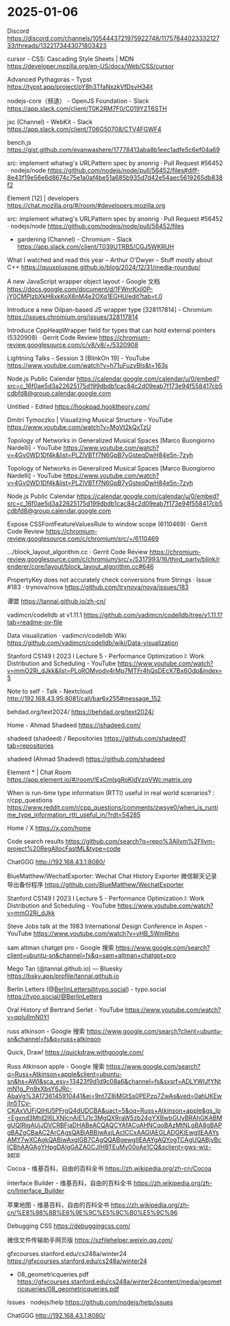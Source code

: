 
# 2025-01-06

Discord
https://discord.com/channels/1054443721975922748/1175784402333212733/threads/1322173443071803423

cursor - CSS: Cascading Style Sheets | MDN
https://developer.mozilla.org/en-US/docs/Web/CSS/cursor

Advanced Pythagoras – Typst
https://typst.app/project/pY8h3TfaNxzkVfDsvH34it

nodejs-core（频道） - OpenJS Foundation - Slack
https://app.slack.com/client/T0K2RM7F0/C019Y2T6STH

jsc (Channel) - WebKit - Slack
https://app.slack.com/client/T06G50708/CTV4FGWF4

bench.js
https://gist.github.com/evanwashere/17778413aba8b1eec1adfe5c6ef04a69

src: implement whatwg's URLPattern spec by anonrig · Pull Request #56452 · nodejs/node
https://github.com/nodejs/node/pull/56452/files#diff-8e43f19e56e6d8674c75e1a0af4be51a685b935d7d42e54aec5619265db838f2

Element [12] | developers
https://chat.mozilla.org/#/room/#developers:mozilla.org

src: implement whatwg's URLPattern spec by anonrig · Pull Request #56452 · nodejs/node
https://github.com/nodejs/node/pull/56452/files

* gardening (Channel) - Chromium - Slack
https://app.slack.com/client/T039UTRBS/CGJ5WKRUH

What I watched and read this year – Arthur O'Dwyer – Stuff mostly about C++
https://quuxplusone.github.io/blog/2024/12/31/media-roundup/

A new JavaScript wrapper object layout - Google 文档
https://docs.google.com/document/d/1FWnrKxjl0P-jY0CMPlzbXkH8xkKoX6nM4e2OXq1EGHU/edit?tab=t.0

Introduce a new Oilpan-based JS wrapper type [328117814] - Chromium
https://issues.chromium.org/issues/328117814

Introduce CppHeapWrapper field for types that can hold external pointers (5320908) · Gerrit Code Review
https://chromium-review.googlesource.com/c/v8/v8/+/5320908

Lightning Talks - Session 3 [BlinkOn 19] - YouTube
https://www.youtube.com/watch?v=h71uFuzvBIs&t=163s

Node.js Public Calendar
https://calendar.google.com/calendar/u/0/embed?src=c_16f0ae5d3a22625175d199dbdb1cac84c2d09eab7f173e94f558417cb5cdbfd8@group.calendar.google.com

Untitled - Edited
https://hookpad.hooktheory.com/

Dmitri Tymoczko | Visualizing Musical Structure - YouTube
https://www.youtube.com/watch?v=MgVt2kQxTzU

Topology of Networks in Generalized Musical Spaces [Marco Buongiorno Nardelli] - YouTube
https://www.youtube.com/watch?v=4Gv0WD1Df4k&list=PLZlVBTf7N6GpB7yGsteqDwH84e5n-7zyh

Topology of Networks in Generalized Musical Spaces [Marco Buongiorno Nardelli] - YouTube
https://www.youtube.com/watch?v=4Gv0WD1Df4k&list=PLZlVBTf7N6GpB7yGsteqDwH84e5n-7zyh

Node.js Public Calendar
https://calendar.google.com/calendar/u/0/embed?src=c_16f0ae5d3a22625175d199dbdb1cac84c2d09eab7f173e94f558417cb5cdbfd8@group.calendar.google.com

Expose CSSFontFeatureValuesRule to window scope (6110469) · Gerrit Code Review
https://chromium-review.googlesource.com/c/chromium/src/+/6110469

…/block_layout_algorithm.cc · Gerrit Code Review
https://chromium-review.googlesource.com/c/chromium/src/+/5317993/16/third_party/blink/renderer/core/layout/block_layout_algorithm.cc#646

PropertyKey does not accurately check conversions from Strings · Issue #183 · trynova/nova
https://github.com/trynova/nova/issues/183

谭盟
https://tannal.github.io/zh-cn/

vadimcn/codelldb at v1.11.1
https://github.com/vadimcn/codelldb/tree/v1.11.1?tab=readme-ov-file

Data visualization · vadimcn/codelldb Wiki
https://github.com/vadimcn/codelldb/wiki/Data-visualization

Stanford CS149 I 2023 I Lecture 5 - Performance Optimization I: Work Distribution and Scheduling - YouTube
https://www.youtube.com/watch?v=mmO2Ri_dJkk&list=PLoROMvodv4rMp7MTFr4hQsDEcX7Bx6Odp&index=5

Note to self - Talk - Nextcloud
http://192.168.43.95:8081/call/bar6x255#message_152

behdad.org/text2024/
https://behdad.org/text2024/

Home - Ahmad Shadeed
https://ishadeed.com/

shadeed (shadeed) / Repositories
https://github.com/shadeed?tab=repositories

shadeed (Ahmad Shadeed)
https://github.com/shadeed

Element * | Chat Room
https://app.element.io/#/room/!ExCmlsgRoKldVzqVWc:matrix.org

When is run-time type information (RTTI) useful in real world scenarios? : r/cpp_questions
https://www.reddit.com/r/cpp_questions/comments/zwsye0/when_is_runtime_type_information_rtti_useful_in/?rdt=54285

Home / X
https://x.com/home

Code search results
https://github.com/search?q=repo%3Allvm%2Fllvm-project%20RegAllocFastML&type=code

ChatGGG
http://192.168.43.1:8080/

BlueMatthew/WechatExporter: Wechat Chat History Exporter 微信聊天记录导出备份程序
https://github.com/BlueMatthew/WechatExporter

Stanford CS149 I 2023 I Lecture 5 - Performance Optimization I: Work Distribution and Scheduling - YouTube
https://www.youtube.com/watch?v=mmO2Ri_dJkk

Steve Jobs talk at the 1983 International Design Conference in Aspen - YouTube
https://www.youtube.com/watch?v=yHB_5WmRbho

sam altman chatgpt pro - Google 搜索
https://www.google.com/search?client=ubuntu-sn&channel=fs&q=sam+altman+chatgpt+pro

Mego Tan (@tannal.github.io) — Bluesky
https://bsky.app/profile/tannal.github.io

Berlin Letters (@BerlinLetters@typo.social) - typo.social
https://typo.social/@BerlinLetters

Oral History of Bertrand Serlet - YouTube
https://www.youtube.com/watch?v=qpIuIImN0YI

russ atkinson - Google 搜索
https://www.google.com/search?client=ubuntu-sn&channel=fs&q=russ+atkinson

Quick, Draw!
https://quickdraw.withgoogle.com/

Russ Atkinson apple - Google 搜索
https://www.google.com/search?q=Russ+Atkinson+apple&client=ubuntu-sn&hs=AWl&sca_esv=13423f9d1d9c08a6&channel=fs&sxsrf=ADLYWIJfYNtmN1g_Pn9xXbsY6JRc-AbaVg%3A1736145910441&ei=9nt7Z8jMGtSs0PEPzp7ZwAs&ved=0ahUKEwjIn5TCv-CKAxVUFjQIHU5PFrgQ4dUDCBA&uact=5&oq=Russ+Atkinson+apple&gs_lp=Egxnd3Mtd2l6LXNlcnAiE1J1c3MgQXRraW5zb24gYXBwbGUyBRAhGKABMgUQIRigAUjJDVCRBFjaDHABeACQAQCYAfACoAHNCqoBAzMtNLgBA8gBAPgBAZgCBaAC2ArCAgsQABiABBiwAxjLAcICCxAAGIAEGLADGKIEwgIIEAAYsAMY7wXCAgkQABiwAxgIGB7CAgQQABgewgIIEAAYgAQYogTCAgUQABjvBcICBhAAGAgYHpgDAIgGAZAGCJIHBTEuMy00oAe1CQ&sclient=gws-wiz-serp

Cocoa - 维基百科，自由的百科全书
https://zh.wikipedia.org/zh-cn/Cocoa

Interface Builder - 维基百科，自由的百科全书
https://zh.wikipedia.org/zh-cn/Interface_Builder

苹果地图 - 维基百科，自由的百科全书
https://zh.wikipedia.org/zh-cn/%E8%98%8B%E6%9E%9C%E5%9C%B0%E5%9C%96

Debugging CSS
https://debuggingcss.com/

微信文件传输助手网页版
https://szfilehelper.weixin.qq.com/

gfxcourses.stanford.edu/cs248a/winter24
https://gfxcourses.stanford.edu/cs248a/winter24

* 08_geometricqueries.pdf
https://gfxcourses.stanford.edu/cs248a/winter24content/media/geometricqueries/08_geometricqueries.pdf

Issues · nodejs/help
https://github.com/nodejs/help/issues

ChatGGG
http://192.168.43.1:8080/
